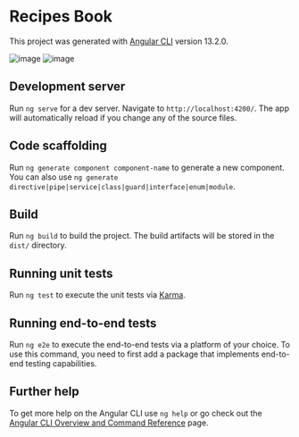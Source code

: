 # Recipes Book

This project was generated with [Angular CLI](https://github.com/angular/angular-cli) version 13.2.0.

![image](https://user-images.githubusercontent.com/69767988/218262133-772bc84d-2071-4e06-9e50-a0c0d1a16641.png)
![image](https://user-images.githubusercontent.com/69767988/218262174-a7e99a2b-3498-46b6-a054-39f4fbfc9715.png)


## Development server

Run `ng serve` for a dev server. Navigate to `http://localhost:4200/`. The app will automatically reload if you change any of the source files.

## Code scaffolding

Run `ng generate component component-name` to generate a new component. You can also use `ng generate directive|pipe|service|class|guard|interface|enum|module`.

## Build

Run `ng build` to build the project. The build artifacts will be stored in the `dist/` directory.

## Running unit tests

Run `ng test` to execute the unit tests via [Karma](https://karma-runner.github.io).

## Running end-to-end tests

Run `ng e2e` to execute the end-to-end tests via a platform of your choice. To use this command, you need to first add a package that implements end-to-end testing capabilities.

## Further help

To get more help on the Angular CLI use `ng help` or go check out the [Angular CLI Overview and Command Reference](https://angular.io/cli) page.
